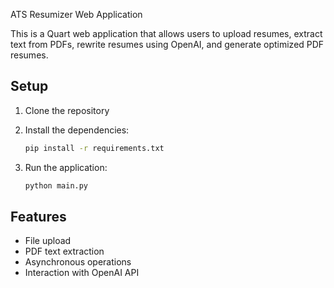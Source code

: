 ATS Resumizer Web Application

  This is a Quart web application that allows users to upload resumes, extract text from PDFs, rewrite resumes using OpenAI, and generate optimized PDF resumes.

  ## Setup

  1. Clone the repository
  2. Install the dependencies:
      ```bash
      pip install -r requirements.txt
      ```

  3. Run the application:
      ```bash
      python main.py
      ```

  ## Features

  - File upload
  - PDF text extraction
  - Asynchronous operations
  - Interaction with OpenAI API